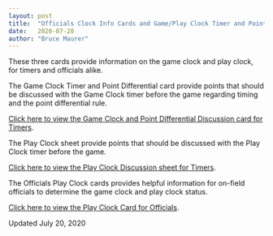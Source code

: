 ```yaml
---
layout: post
title:  "Officials Clock Info Cards and Game/Play Clock Timer and Point Differential Card"
date:   2020-07-20
author: "Bruce Maurer"
---
```


These three cards provide information on the game clock and play clock, for timers
and officials alike.


The Game Clock Timer and Point Differential card provide points that should be
discussed with the Game Clock timer before the game regarding timing and the
point differential rule.

[Click here to view the Game Clock and Point Differential Discussion card for Timers](https://storage.googleapis.com/ohsaa-websites/mechanics/2020-game-clock-timer-and-point-diff-card.pdf).


The Play Clock sheet provide points that should be
discussed with the Play Clock timer before the game.

[Click here to view the Play Clock Discussion sheet for
Timers](https://storage.googleapis.com/ohsaa-websites/mechanics/2020-play-clock-timing-sheet.pdf).

The Officials Play Clock cards provides helpful information for on-field
officials to determine the game clock and play clock status.


[Click here to view the Play Clock Card for
Officials](https://storage.googleapis.com/ohsaa-websites/mechanics/2020-timing-cards-for-officials.pdf).

Updated July 20, 2020

